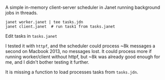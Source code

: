 A simple in-memory client-server scheduler in Janet running background jobs in threads.

```
janet worker.janet | tee tasks.jdn
janet client.janet  # run task1 from tasks.janet
```

Edit tasks in `tasks.janet`

I tested it with `httpf`, and the scheduler could process ~8k messages a second on Macbook 2013, no messages lost. It could process more if running worker/client without httpf, but ~8k was already good enough for me, and I didn't bother testing it further.

It is missing a function to load processes tasks from `tasks.jdn`.
